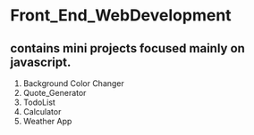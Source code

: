 # Front_End_WebDevelopment
## contains mini projects focused mainly on javascript.
1. Background Color Changer
2. Quote_Generator
3. TodoList
4. Calculator
5. Weather App

